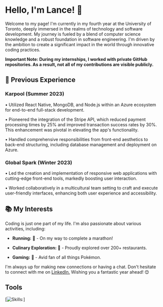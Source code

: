 # Hello, I'm Lance! 👋

Welcome to my page! I'm currently in my fourth year at the University of Toronto, deeply immersed in the realms of technology and software development. My journey is fueled by a blend of computer science knowledge and a robust foundation in software engineering. I'm driven by the ambition to create a significant impact in the world through innovative coding practices.

**Important Note: During my internships, I worked with private GitHub repositories. As a result, not all of my contributions are visible publicly.**


## 💼 Previous Experience

### Karpool (Summer 2023)
• Utilized React Native, MongoDB, and Node.js within an Azure ecosystem for end-to-end full-stack development.

• Pioneered the integration of the Stripe API, which reduced payment processing times by 25% and improved transaction success rates by 30%. This enhancement was pivotal in elevating the app's functionality.

• Handled comprehensive responsibilities from front-end aesthetics to back-end structuring, including database management and deployment on Azure.

### Global Spark (Winter 2023)
• Led the creation and implementation of responsive web applications with cutting-edge front-end tools, markedly boosting user interaction.

• Worked collaboratively in a multicultural team setting to craft and execute user-friendly interfaces, enhancing both user experience and accessibility.


## 📚 My Interests

Coding is just one part of my life. I'm also passionate about various activities, including:

- **Running:** 🏃 - On my way to complete a marathon!

- **Culinary Exploration:** 🍲 - Proudly explored over 200+ restaurants.

- **Gaming:** 👾 - Avid fan of all things Pokémon.


I'm always up for making new connections or having a chat. Don't hesitate to connect with me on [LinkedIn.](https://www.linkedin.com/in/lancenigel/)
Wishing you a fantastic year ahead! 😊

## Tools

[![Skills:](https://skillicons.dev/icons?i=py,c,cpp,java,ts,js,html,css,javascript,react)]






